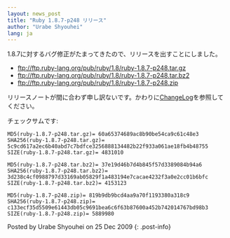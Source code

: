 ```yaml
---
layout: news_post
title: "Ruby 1.8.7-p248 リリース"
author: "Urabe Shyouhei"
lang: ja
---
```


1\.8.7に対するバグ修正がたまってきたので、リリースを出すことにしました。

* ftp://ftp.ruby-lang.org/pub/ruby/1.8/ruby-1.8.7-p248.tar.gz
* ftp://ftp.ruby-lang.org/pub/ruby/1.8/ruby-1.8.7-p248.tar.bz2
* ftp://ftp.ruby-lang.org/pub/ruby/1.8/ruby-1.8.7-p248.zip

リリースノートが間に合わず申し訳ないです。かわりに[ChangeLog][1]を参照してください。

チェックサムです:

    MD5(ruby-1.8.7-p248.tar.gz)= 60a65374689ac8b90be54ca9c61c48e3
    SHA256(ruby-1.8.7-p248.tar.gz)= 5c9cd617a2ec6b40abd7c7bdfce3256888134482b22f933a061ae18fb4b48755
    SIZE(ruby-1.8.7-p248.tar.gz)= 4831010
    
    MD5(ruby-1.8.7-p248.tar.bz2)= 37e19d46b7d4b845f57d3389084b94a6
    SHA256(ruby-1.8.7-p248.tar.bz2)= 3d238c4cf0988797d33169ab05829f1a483194e7cacae4232f3a0e2cc01b6bfc
    SIZE(ruby-1.8.7-p248.tar.bz2)= 4153123
    
    MD5(ruby-1.8.7-p248.zip)= 819b9db9bcd4aa9a70f1193380a318c9
    SHA256(ruby-1.8.7-p248.zip)= c133ecf35d5509e61443db05c9691bea6c6f63b87600a452b742014767bd98b3
    SIZE(ruby-1.8.7-p248.zip)= 5889980

Posted by Urabe Shyouhei on 25 Dec 2009
{: .post-info}



[1]: http://svn.ruby-lang.org/cgi-bin/viewvc.cgi/tags/v1_8_7_248/ChangeLog 
